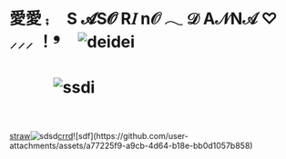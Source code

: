 # 愛愛  ⨾ㅤ  S 𝓐S𝓞 R𝐼 n𝒪 𓂃 𝒟 A𝒩N𝒜 ♡ ⸝⸝⸝  ！❜    ㅤ![deidei](https://github.com/user-attachments/assets/c31f2756-8f62-41be-bdbf-58302fafff9f)ㅤㅤㅤㅤㅤㅤㅤㅤㅤㅤㅤㅤㅤㅤㅤㅤㅤㅤㅤㅤㅤㅤㅤㅤㅤㅤㅤㅤㅤㅤㅤㅤㅤ![ssdi](https://github.com/user-attachments/assets/b76fd408-73be-411c-90cf-f28244ed23c8)ㅤㅤㅤㅤㅤㅤㅤㅤㅤㅤㅤㅤㅤㅤㅤㅤㅤㅤㅤㅤㅤㅤ
[straw](https://kira4.straw.page)![sdsd](https://github.com/user-attachments/assets/d3e98ce9-0e92-43dc-8432-9a4524f4ae76)[crrd](https://adm1rree.carrd.co/?)![sdf](https://github.com/user-attachments/assets/a77225f9-a9cb-4d64-b18e-bb0d1057b858)
